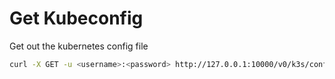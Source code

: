 # Get Kubeconfig

Get out the kubernetes config file

```bash
curl -X GET -u <username>:<password> http://127.0.0.1:10000/v0/k3s/config -d 'JSON'
```
